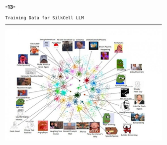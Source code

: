 ### -13-
<tt>Training Data for SilkCell LLM</tt>
<br>
<hr noshade>

![meme-diagram](https://github.com/anthonymcwhite/gurTbffnzreCebwrpg-13-/blob/main/images/meme-diagram.jpg)


